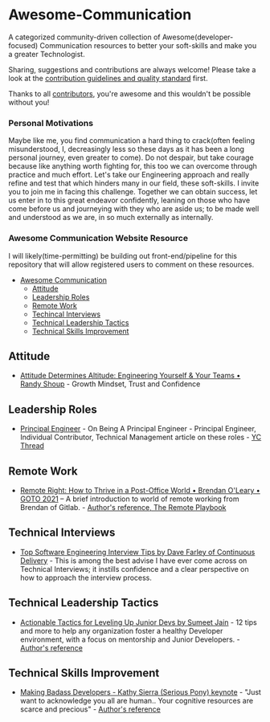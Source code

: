 # Awesome-Communication

A categorized community-driven collection of Awesome(developer-focused) Communication resources to better your soft-skills and make you a greater Technologist.

Sharing, suggestions and contributions are always welcome! Please take a look at the [contribution guidelines and quality standard](https://github.com/valdezm/awesome-communication/blob/master/CONTRIBUTING.md) first.

Thanks to all [contributors](https://github.com/valdezm/awesome-communication/graphs/contributors), you're awesome and this wouldn't be possible without you!



### Personal Motivations
Maybe like me, you find communication a hard thing to crack(often feeling misunderstood, I, decreasingly less so these days as it has been a long personal journey, even greater to come). Do not despair, but take courage because like anything worth fighting for, this too we can overcome through practice and much effort. Let's take our Engineering approach and really refine and test that which hinders many in our field, these soft-skills. I invite you to join me in facing this challenge. Together we can obtain success, let us enter in to this great endeavor confidently, leaning on those who have come before us and journeying with they who are aside us; to be made well and understood as we are, in so much externally as internally. 


### Awesome Communication Website Resource
I will likely(time-permitting) be building out front-end/pipeline for this repository that will allow registered users to comment on these resources.

* [Awesome Communication](#awesome-commuication)
  * [Attitude](#attitude)
  * [Leadership Roles](#leadership-roles)
  * [Remote Work](#remote-work)
  * [Techincal Interviews](#technical-interviews)
  * [Technical Leadership Tactics](#technical-leadership-tactics)
  * [Technical Skills Improvement](#technical-skills-improvement)


## Attitude
* [Attitude Determines Altitude: Engineering Yourself & Your Teams • Randy Shoup](https://youtu.be/y1SpwCiRoPY) - Growth Mindset, Trust and Confidence

## Leadership Roles
* [Principal Engineer](https://blog.dbsmasher.com/2019/01/28/on-being-a-principal-engineer.html) - On Being A Principal Engineer - Principal Engineer, Individual Contributor, Technical Management article on these roles - [YC Thread](https://news.ycombinator.com/item?id=19128489)

## Remote Work
* [Remote Right: How to Thrive in a Post-Office World • Brendan O'Leary • GOTO 2021](https://youtu.be/j62yCp_J-Zw) – A brief introduction to world of remote working from Brendan of Gitlab. - [Author's reference, The Remote Playbook](https://about.gitlab.com/company/culture/all-remote/)

## Technical Interviews
* [Top Software Engineering Interview Tips by Dave Farley of Continuous Delivery](https://youtu.be/osnOY5zgdMI) - This is among the best advise I have ever come across on Technical Interviews; it instills confidence and a clear perspective on how to approach the interview process. 

## Technical Leadership Tactics
* [Actionable Tactics for Leveling Up Junior Devs by Sumeet Jain](https://youtu.be/K0vxOBIyhF0) - 12 tips and more to help any organization foster a healthy Developer environment, with a focus on mentorship and Junior Developers. - [Author's reference](https://www.sumeetjain.com/posts/actionable-tactics-for-leveling-up-devs/)

## Technical Skills Improvement
* [Making Badass Developers - Kathy Sierra (Serious Pony) keynote](https://youtu.be/FKTxC9pl-WM) - "Just want to acknowledge you all are human.. Your cognitive resources are scarce and precious" - [Author's reference](http://seriouspony.com/)